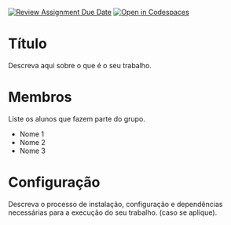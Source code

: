 [![Review Assignment Due Date](https://classroom.github.com/assets/deadline-readme-button-24ddc0f5d75046c5622901739e7c5dd533143b0c8e959d652212380cedb1ea36.svg)](https://classroom.github.com/a/GROP6K91)
[![Open in Codespaces](https://classroom.github.com/assets/launch-codespace-7f7980b617ed060a017424585567c406b6ee15c891e84e1186181d67ecf80aa0.svg)](https://classroom.github.com/open-in-codespaces?assignment_repo_id=12214747)
# Título
Descreva aqui sobre o que é o seu trabalho.


# Membros
Liste os alunos que fazem parte do grupo.
* Nome 1
* Nome 2
* Nome 3


# Configuração
Descreva o processo de instalação, configuração e dependências necessárias para a execução do seu trabalho. (caso se aplique).
